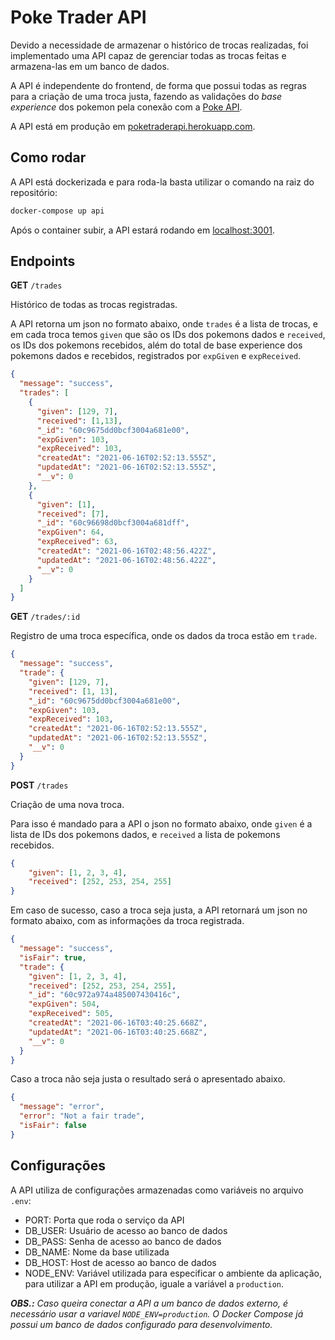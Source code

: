 # Poke Trader API

Devido a necessidade de armazenar o histórico de trocas realizadas, foi implementado uma API capaz de gerenciar todas as trocas feitas e armazena-las em um banco de dados.

A API é independente do frontend, de forma que possui todas as regras para a criação de uma troca justa, fazendo as validações do *base experience* dos pokemon pela conexão com a [Poke API](https://pokeapi.co/docs/v2).

A API está em produção em [poketraderapi.herokuapp.com](https://poketraderapi.herokuapp.com/).

## Como rodar

A API está dockerizada e para roda-la basta utilizar o comando na raiz do repositório:

```sh
docker-compose up api
```

Após o container subir, a API estará rodando em [localhost:3001](http://localhost:3001/).

## Endpoints

**GET** `/trades`

Histórico de todas as trocas registradas.

A API retorna um json no formato abaixo, onde `trades` é a lista de trocas, e em cada troca temos `given` que são os IDs dos pokemons dados e `received`, os IDs dos pokemons recebidos, além do total de base experience dos pokemons dados e recebidos, registrados por `expGiven` e `expReceived`.


```json
{
  "message": "success",
  "trades": [
    {
      "given": [129, 7],
      "received": [1,13],
      "_id": "60c9675dd0bcf3004a681e00",
      "expGiven": 103,
      "expReceived": 103,
      "createdAt": "2021-06-16T02:52:13.555Z",
      "updatedAt": "2021-06-16T02:52:13.555Z",
      "__v": 0
    },
    {
      "given": [1],
      "received": [7],
      "_id": "60c96698d0bcf3004a681dff",
      "expGiven": 64,
      "expReceived": 63,
      "createdAt": "2021-06-16T02:48:56.422Z",
      "updatedAt": "2021-06-16T02:48:56.422Z",
      "__v": 0
    }
  ]
}
```

**GET** `/trades/:id`

Registro de uma troca específica, onde os dados da troca estão em `trade`.

```json
{
  "message": "success",
  "trade": {
    "given": [129, 7],
    "received": [1, 13],
    "_id": "60c9675dd0bcf3004a681e00",
    "expGiven": 103,
    "expReceived": 103,
    "createdAt": "2021-06-16T02:52:13.555Z",
    "updatedAt": "2021-06-16T02:52:13.555Z",
    "__v": 0
  }
}
```

**POST** `/trades`

Criação de uma nova troca.

Para isso é mandado para a API o json no formato abaixo, onde `given` é a lista de IDs dos pokemons dados, e `received` a lista de pokemons recebidos.


```json
{
	"given": [1, 2, 3, 4],
	"received": [252, 253, 254, 255]
}
```

Em caso de sucesso, caso a troca seja justa, a API retornará um json no formato abaixo, com as informações da troca registrada.

```json
{
  "message": "success",
  "isFair": true,
  "trade": {
    "given": [1, 2, 3, 4],
    "received": [252, 253, 254, 255],
    "_id": "60c972a974a485007430416c",
    "expGiven": 504,
    "expReceived": 505,
    "createdAt": "2021-06-16T03:40:25.668Z",
    "updatedAt": "2021-06-16T03:40:25.668Z",
    "__v": 0
  }
}
```

Caso a troca não seja justa o resultado será o apresentado abaixo.

```json
{
  "message": "error",
  "error": "Not a fair trade",
  "isFair": false
}
```

## Configurações

A API utiliza de configurações armazenadas como variáveis no arquivo `.env`:

- PORT: Porta que roda o serviço da API
- DB_USER: Usuário de acesso ao banco de dados
- DB_PASS: Senha de acesso ao banco de dados
- DB_NAME: Nome da base utilizada 
- DB_HOST: Host de acesso ao banco de dados
- NODE_ENV: Variável utilizada para especificar o ambiente da aplicação, para utilizar a API em produção, iguale a variável a `production`.

***OBS.:** Caso queira conectar a API a um banco de dados externo, é necessário usar a variavel `NODE_ENV=production`. O Docker Compose já possui um banco de dados configurado para desenvolvimento.*

